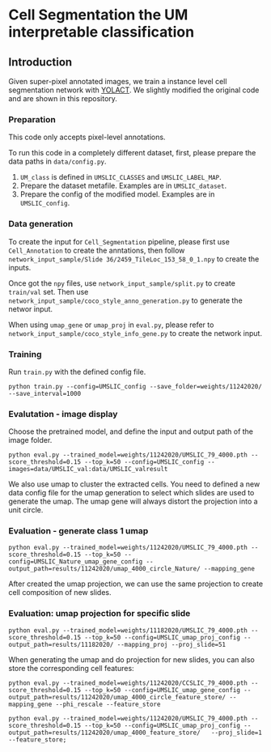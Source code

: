 # Cell Segmentation the UM interpretable classification

## Introduction
Given super-pixel annotated images, we train a instance level cell segmentation network with [YOLACT](https://github.com/dbolya/yolact). We slightly modified the original code and are shown in this repository.

### Preparation
This code only accepts pixel-level annotations.

To run this code in a completely different dataset, first, please prepare the data paths in ``data/config.py``. 
1. ``UM_class`` is defined in ``UMSLIC_CLASSES`` and ``UMSLIC_LABEL_MAP``.
2. Prepare the dataset metafile. Examples are in ``UMSLIC_dataset``.
3. Prepare the config of the modified model. Examples are in ``UMSLIC_config``.

### Data generation
To create the input for ``Cell_Segmentation`` pipeline, please first use ``Cell_Annotation`` to create the anntations, then follow ``network_input_sample/Slide 36/2459_TileLoc_153_58_0_1.npy`` to create the inputs.

Once got the ``npy`` files, use ``network_input_sample/split.py`` to create ``train/val`` set. Then use ``network_input_sample/coco_style_anno_generation.py`` to generate the networ input.

When using ``umap_gene`` or ``umap_proj`` in ``eval.py``, please refer to ``network_input_sample/coco_style_info_gene.py`` to create the network input.

### Training
Run ``train.py`` with the defined config file.
```Shell
python train.py --config=UMSLIC_config --save_folder=weights/11242020/ --save_interval=1000
```

### Evalutation - image display
Choose the pretrained model, and define the input and output path of the image folder.
```Shell
python eval.py --trained_model=weights/11242020/UMSLIC_79_4000.pth --score_threshold=0.15 --top_k=50 --config=UMSLIC_config --images=data/UMSLIC_val:data/UMSLIC_valresult
```

We also use umap to cluster the extracted cells. You need to defined a new data config file for the umap generation to select which slides are used to generate the umap. The umap gene will always distort the projection into a unit circle.
### Evaluation - generate class 1 umap 
```Shell
python eval.py --trained_model=weights/11242020/UMSLIC_79_4000.pth --score_threshold=0.15 --top_k=50 --config=UMSLIC_Nature_umap_gene_config --output_path=results/11242020/umap_4000_circle_Nature/ --mapping_gene
```

After created the umap projection, we can use the same projection to create cell composition of new slides.
### Evaluation: umap projection for specific slide
```Shell
python eval.py --trained_model=weights/11182020/UMSLIC_79_4000.pth --score_threshold=0.15 --top_k=50 --config=UMSLIC_umap_proj_config --output_path=results/11182020/ --mapping_proj --proj_slide=51
```

When generating the umap and do projection for new slides, you can also store the corresponding cell features:
```Shell
python eval.py --trained_model=weights/11242020/CCSLIC_79_4000.pth --score_threshold=0.15 --top_k=50 --config=UMSLIC_umap_gene_config --output_path=results/11242020/umap_4000_circle_feature_store/ --mapping_gene --phi_rescale --feature_store
```
```Shell
python eval.py --trained_model=weights/11242020/UMSLIC_79_4000.pth --score_threshold=0.15 --top_k=50 --config=UMSLIC_umap_proj_config --output_path=results/11242020/umap_4000_feature_store/   --proj_slide=1  --feature_store;
```


